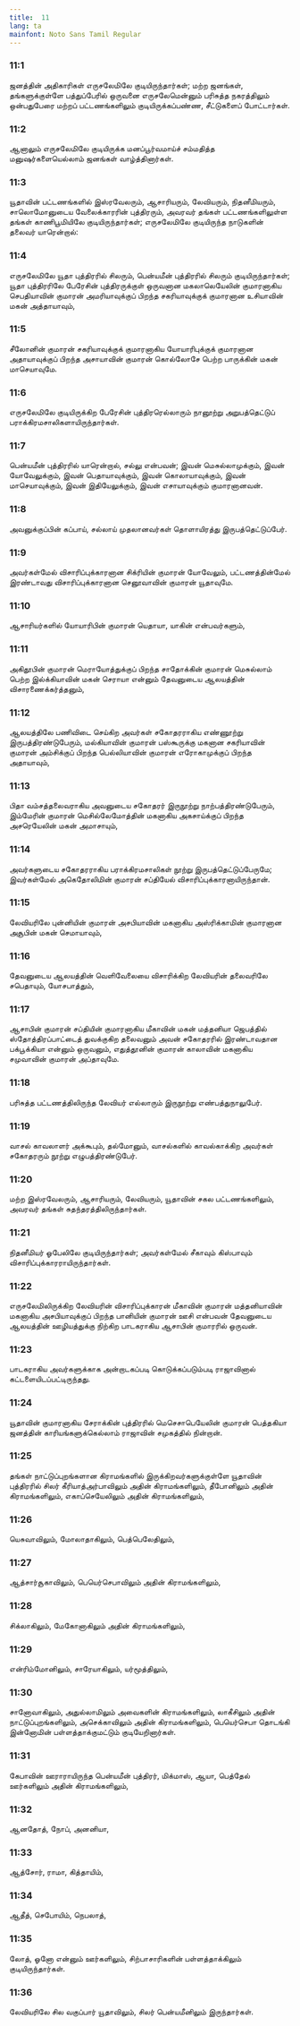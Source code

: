 ```yaml
---
title:  11
lang: ta
mainfont: Noto Sans Tamil Regular
---
```


###  11:1

ஜனத்தின் அதிகாரிகள் எருசலேமிலே குடியிருந்தார்கள்; மற்ற ஜனங்கள், தங்களுக்குள்ளே பத்துப்பேரில் ஒருவனை எருசலேமென்னும் பரிசுத்த நகரத்திலும் ஒன்பதுபேரை மற்றப் பட்டணங்களிலும் குடியிருக்கப்பண்ண, சீட்டுகளைப் போட்டார்கள்.

###  11:2

ஆனாலும் எருசலேமிலே குடியிருக்க மனப்பூர்வமாய்ச் சம்மதித்த மனுஷர்களையெல்லாம் ஜனங்கள் வாழ்த்தினார்கள்.

###  11:3

யூதாவின் பட்டணங்களில் இஸ்ரவேலரும், ஆசாரியரும், லேவியரும், நிதனீமியரும், சாலொமோனுடைய வேலைக்காரரின் புத்திரரும், அவரவர் தங்கள் பட்டணங்களிலுள்ள தங்கள் காணிபூமியிலே குடியிருந்தார்கள்; எருசலேமிலே குடியிருந்த நாடுகளின் தலைவர் யாரென்றால்:

###  11:4

எருசலேமிலே யூதா புத்திரரில் சிலரும், பென்யமீன் புத்திரரில் சிலரும் குடியிருந்தார்கள்; யூதா புத்திரரிலே பேரேசின் புத்திரருக்குள் ஒருவனான மகலாலெயேலின் குமாரனாகிய செபதியாவின் குமாரன் அமரியாவுக்குப் பிறந்த சகரியாவுக்குக் குமாரனான உசியாவின் மகன் அத்தாயாவும்,

###  11:5

சீலோனின் குமாரன் சகரியாவுக்குக் குமாரனாகிய யோயாரிபுக்குக் குமாரனான அதாயாவுக்குப் பிறந்த அசாயாவின் குமாரன் கொல்லோசே பெற்ற பாருக்கின் மகன் மாசெயாவுமே.

###  11:6

எருசலேமிலே குடியிருக்கிற பேரேசின் புத்திரரெல்லாரும் நானூற்று அறுபத்தெட்டுப் பராக்கிரமசாலிகளாயிருந்தார்கள்.

###  11:7

பென்யமீன் புத்திரரில் யாரென்றால், சல்லு என்பவன்; இவன் மெசுல்லாமுக்கும், இவன் யோவேலுக்கும், இவன் பெதாயாவுக்கும், இவன் கொலாயாவுக்கும், இவன் மாசெயாவுக்கும், இவன் இதியேலுக்கும், இவன் எசாயாவுக்கும் குமாரனானவன்.

###  11:8

அவனுக்குப்பின் கப்பாய், சல்லாய் முதலானவர்கள் தொளாயிரத்து இருபத்தெட்டுப்பேர்.

###  11:9

அவர்கள்மேல் விசாரிப்புக்காரனான சிக்ரியின் குமாரன் யோவேலும், பட்டணத்தின்மேல் இரண்டாவது விசாரிப்புக்காரனான செனூவாவின் குமாரன் யூதாவுமே.

###  11:10

ஆசாரியர்களில் யோயாரிபின் குமாரன் யெதாயா, யாகின் என்பவர்களும்,

###  11:11

அகிதூபின் குமாரன் மெராயோத்துக்குப் பிறந்த சாதோக்கின் குமாரன் மெசுல்லாம் பெற்ற இல்க்கியாவின் மகன் செராயா என்னும் தேவனுடைய ஆலயத்தின் விசாரணைக்கர்த்தனும்,

###  11:12

ஆலயத்திலே பணிவிடை செய்கிற அவர்கள் சகோதரராகிய எண்ணூற்று இருபத்திரண்டுபேரும், மல்கியாவின் குமாரன் பஸ்கூருக்கு மகனான சகரியாவின் குமாரன் அம்சிக்குப் பிறந்த பெல்லியாவின் குமாரன் எரோகாமுக்குப் பிறந்த அதாயாவும்,

###  11:13

பிதா வம்சத்தலைவராகிய அவனுடைய சகோதரர் இருநூற்று நாற்பத்திரண்டுபேரும், இம்மேரின் குமாரன் மெசில்லேமோத்தின் மகனாகிய அகசாய்க்குப் பிறந்த அசரெயேலின் மகன் அமாசாயும்,

###  11:14

அவர்களுடைய சகோதரராகிய பராக்கிரமசாலிகள் நூற்று இருபத்தெட்டுப்பேருமே; இவர்கள்மேல் அகெதோலிமின் குமாரன் சப்தியேல் விசாரிப்புக்காரனாயிருந்தான்.

###  11:15

லேவியரிலே புன்னியின் குமாரன் அசபியாவின் மகனாகிய அஸ்ரிக்காமின் குமாரனான அசூபின் மகன் செமாயாவும்,

###  11:16

தேவனுடைய ஆலயத்தின் வெளிவேலையை விசாரிக்கிற லேவியரின் தலைவரிலே சபெதாயும், யோசபாத்தும்,

###  11:17

ஆசாபின் குமாரன் சப்தியின் குமாரனாகிய மீகாவின் மகன் மத்தனியா ஜெபத்தில் ஸ்தோத்திரப்பாட்டைத் துவக்குகிற தலைவனும் அவன் சகோதரரில் இரண்டாவதான பக்பூக்கியா என்னும் ஒருவனும், எதுத்தூனின் குமாரன் காலாவின் மகனாகிய சமுவாவின் குமாரன் அப்தாவுமே.

###  11:18

பரிசுத்த பட்டணத்திலிருந்த லேவியர் எல்லாரும் இருநூற்று எண்பத்துநாலுபேர்.

###  11:19

வாசல் காவலாளர் அக்கூபும், தல்மோனும், வாசல்களில் காவல்காக்கிற அவர்கள் சகோதரரும் நூற்று எழுபத்திரண்டுபேர்.

###  11:20

மற்ற இஸ்ரவேலரும், ஆசாரியரும், லேவியரும், யூதாவின் சகல பட்டணங்களிலும், அவரவர் தங்கள் சுதந்தரத்திலிருந்தார்கள்.

###  11:21

நிதனீமியர் ஓபேலிலே குடியிருந்தார்கள்; அவர்கள்மேல் சீகாவும் கிஸ்பாவும் விசாரிப்புக்காரராயிருந்தார்கள்.

###  11:22

எருசலேமிலிருக்கிற லேவியரின் விசாரிப்புக்காரன் மீகாவின் குமாரன் மத்தனியாவின் மகனாகிய அசபியாவுக்குப் பிறந்த பானியின் குமாரன் ஊசி என்பவன் தேவனுடைய ஆலயத்தின் ஊழியத்துக்கு நிற்கிற பாடகராகிய ஆசாபின் குமாரரில் ஒருவன்.

###  11:23

பாடகராகிய அவர்களுக்காக அன்றாடகப்படி கொடுக்கப்படும்படி ராஜாவினால் கட்டளையிடப்பட்டிருந்தது.

###  11:24

யூதாவின் குமாரனாகிய சேராக்கின் புத்திரரில் மெசெசாபெயேலின் குமாரன் பெத்தகியா ஜனத்தின் காரியங்களுக்கெல்லாம் ராஜாவின் சமுகத்தில் நின்றான்.

###  11:25

தங்கள் நாட்டுப்புறங்களான கிராமங்களில் இருக்கிறவர்களுக்குள்ளே யூதாவின் புத்திரரில் சிலர் கீரியாத்அர்பாவிலும் அதின் கிராமங்களிலும், தீபோனிலும் அதின் கிராமங்களிலும், எகாப்செயேலிலும் அதின் கிராமங்களிலும்,

###  11:26

யெசுவாவிலும், மோலாதாகிலும், பெத்பெலேதிலும்,

###  11:27

ஆத்சார்சூகாவிலும், பெயெர்செபாவிலும் அதின் கிராமங்களிலும்,

###  11:28

சிக்லாகிலும், மேகோனாகிலும் அதின் கிராமங்களிலும்,

###  11:29

என்ரிம்மோனிலும், சாரேயாகிலும், யர்மூத்திலும்,

###  11:30

சானோவாகிலும், அதுல்லாமிலும் அவைகளின் கிராமங்களிலும், லாகீசிலும் அதின் நாட்டுப்புறங்களிலும், அசெக்காவிலும் அதின் கிராமங்களிலும், பெயெர்செபா தொடங்கி இன்னோமின் பள்ளத்தாக்குமட்டும் குடியேறினார்கள்.

###  11:31

கேபாவின் ஊராராயிருந்த பென்யமீன் புத்திரர், மிக்மாஸ், ஆயா, பெத்தேல் ஊர்களிலும் அதின் கிராமங்களிலும்,

###  11:32

ஆனதோத், நோப், அனனியா,

###  11:33

ஆத்சோர், ராமா, கித்தாயிம்,

###  11:34

ஆதீத், செபோயிம், நெபலாத்,

###  11:35

லோத், ஓனோ என்னும் ஊர்களிலும், சிற்பாசாரிகளின் பள்ளத்தாக்கிலும் குடியிருந்தார்கள்.

###  11:36

லேவியரிலே சில வகுப்பார் யூதாவிலும், சிலர் பென்யமீனிலும் இருந்தார்கள்.

